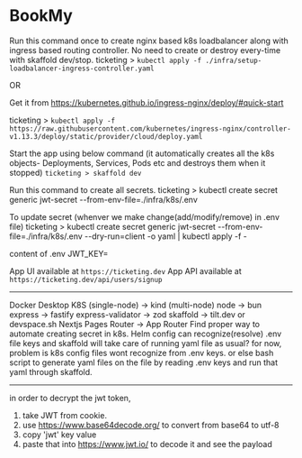 # BookMy

Run this command once to create nginx based k8s loadbalancer along with ingress based routing controller.
No need to create or destroy every-time with skaffold dev/stop.
ticketing > `kubectl apply -f ./infra/setup-loadbalancer-ingress-controller.yaml`

OR

Get it from https://kubernetes.github.io/ingress-nginx/deploy/#quick-start

ticketing > `kubectl apply -f https://raw.githubusercontent.com/kubernetes/ingress-nginx/controller-v1.13.3/deploy/static/provider/cloud/deploy.yaml`

Start the app using below command (it automatically creates all the k8s objects- Deployments, Services, Pods etc and destroys them when it stopped)
`ticketing > skaffold dev`

Run this command to create all secrets.
ticketing > kubectl create secret generic jwt-secret --from-env-file=./infra/k8s/.env

To update secret (whenver we make change(add/modify/remove) in .env file)
ticketing > kubectl create secret generic jwt-secret --from-env-file=./infra/k8s/.env --dry-run=client -o yaml | kubectl apply -f -

content of .env
JWT_KEY=

App UI available at `https://ticketing.dev`
App API available at `https://ticketing.dev/api/users/signup`

---

Docker Desktop K8S (single-node) -> kind (multi-node)
node -> bun
express -> fastify
express-validator -> zod
skaffold -> tilt.dev or devspace.sh
Nextjs Pages Router -> App Router
Find proper way to automate creating secret in k8s. Helm config can recognize(resolve) .env file keys and skaffold will take care of running yaml file as usual? for now, problem is k8s config files wont recognize from .env keys. or else bash script to generate yaml files on the file by reading .env keys and run that yaml through skaffold.

---

in order to decrypt the jwt token,

1. take JWT from cookie.
2. use https://www.base64decode.org/ to convert from base64 to utf-8
3. copy 'jwt' key value
4. paste that into https://www.jwt.io/ to decode it and see the payload

